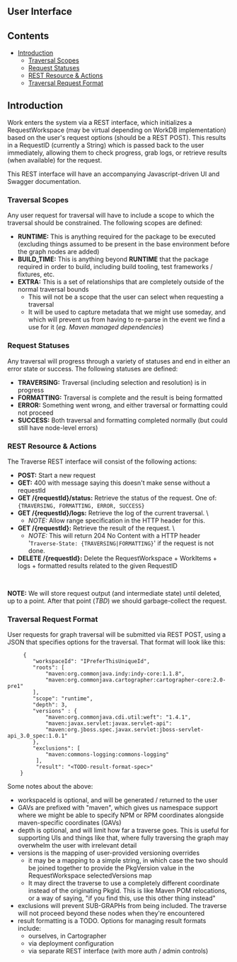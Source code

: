 User Interface
--------------

## Contents

<!-- toc -->

- [Introduction](#introduction)
  * [Traversal Scopes](#traversal-scopes)
  * [Request Statuses](#request-statuses)
  * [REST Resource & Actions](#rest-resource--actions)
  * [Traversal Request Format](#traversal-request-format)

<!-- tocstop -->

## Introduction

Work enters the system via a REST interface, which initializes a
RequestWorkspace (may be virtual depending on WorkDB implementation)
based on the user's request options (should be a REST POST). This
results in a RequestID (currently a String) which is passed back to the
user immediately, allowing them to check progress, grab logs, or
retrieve results (when available) for the request.

This REST interface will have an accompanying Javascript-driven UI and
Swagger documentation.

### Traversal Scopes

Any user request for traversal will have to include a scope to which the
traversal should be constrained. The following scopes are defined:

-   **RUNTIME:** This is anything required for the package to be
    executed (excluding things assumed to be present in the base
    environment before the graph nodes are added)
-   **BUILD_TIME:** This is anything beyond **RUNTIME** that the
    package required in order to build, including build tooling, test
    frameworks / fixtures, etc.
-   **EXTRA:** This is a set of relationships that are completely
    outside of the normal traversal bounds
    -   This will not be a scope that the user can select when
        requesting a traversal
    -   It will be used to capture metadata that we might use someday,
        and which will prevent us from having to re-parse in the event
        we find a use for it (*eg. Maven managed dependencies*)

### Request Statuses

Any traversal will progress through a variety of statuses and end in
either an error state or success. The following statuses are defined:

-   **TRAVERSING:** Traversal (including selection and resolution) is in
    progress
-   **FORMATTING:** Traversal is complete and the result is being
    formatted
-   **ERROR:** Something went wrong, and either traversal or formatting
    could not proceed
-   **SUCCESS:** Both traversal and formatting completed normally (but
    could still have node-level errors)

### REST Resource & Actions

The Traverse REST interface will consist of the following actions:

-   **POST:** Start a new request
-   **GET:** 400 with message saying this doesn't make sense without a
    requestId
-   **GET /{requestId}/status:** Retrieve the status of the request. One
    of: `{TRAVERSING, FORMATTING, ERROR, SUCCESS}`
-   **GET /{requestId}/logs:** Retrieve the log of the current
    traversal. \
    -   *NOTE:* Allow range specification in the HTTP header for this.
-   **GET /{requestId}:** Retrieve the result of the request. \
    -   *NOTE:* This will return 204 No Content with a HTTP header
        '`Traverse-State: {TRAVERSING|FORMATTING}`' if the request is
        not done.
-   **DELETE /{requestId}:** Delete the RequestWorkspace + WorkItems +
    logs + formatted results related to the given RequestID

 

**NOTE:** We will store request output (and intermediate state) until
deleted, up to a point. After that point (*TBD*) we should
garbage-collect the request.

### Traversal Request Format

User requests for graph traversal will be submitted via REST POST, using
a JSON that specifies options for the traversal. That format will look
like this:

```
     {
        "workspaceId": "IPreferThisUniqueId",
        "roots": [
            "maven:org.commonjava.indy:indy-core:1.1.8",
            "maven:org.commonjava.cartographer:cartographer-core:2.0-pre1"
        ],
        "scope": "runtime",
        "depth": 3,
        "versions" : {
            "maven:org.commonjava.cdi.util:weft": "1.4.1",
            "maven:javax.servlet:javax.servlet-api":
            "maven:org.jboss.spec.javax.servlet:jboss-servlet-api_3.0_spec:1.0.1"
        },
        "exclusions": [
            "maven:commons-logging:commons-logging"
         ],
         "result": "<TODO-result-format-spec>"
    } 
```

Some notes about the above:

-   workspaceId is optional, and will be generated / returned to the
    user
-   GAVs are prefixed with "maven", which gives us namespace support
    where we might be able to specify NPM or RPM coordinates alongside
    maven-specific coordinates (GAVs)
-   depth is optional, and will limit how far a traverse goes. This is
    useful for supporting UIs and things like that, where fully
    traversing the graph may overwhelm the user with irrelevant detail
-   versions is the mapping of user-provided versioning overrides
    -   it may be a mapping to a simple string, in which case the two
        should be joined together to provide the PkgVersion value in the
        RequestWorkspace selectedVersions map
    -   It may direct the traverse to use a completely different
        coordinate instead of the originating PkgId. This is like Maven
        POM relocations, or a way of saying, "if you find this, use this
        other thing instead"
-   exclusions will prevent SUB-GRAPHs from being included. The traverse
    will not proceed beyond these nodes when they're encountered
-   result formatting is a TODO. Options for managing result formats
    include:
    -   ourselves, in Cartographer
    -   via deployment configuration
    -   via separate REST interface (with more auth / admin controls)
